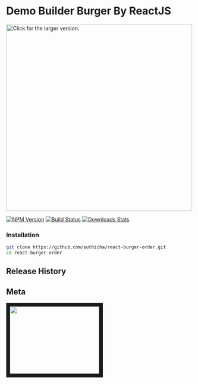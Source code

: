 
# Demo Builder Burger By ReactJS

<a href="https://drive.google.com/uc?export=view&id=1iyxKlcNWDUc5JLVLXpqpkXq-2pLkT4UQ"><img src="https://drive.google.com/uc?export=view&id=1iyxKlcNWDUc5JLVLXpqpkXq-2pLkT4UQ" style="width: 500px; max-width: 100%; height: auto" title="Click for the larger version." /></a>

[![NPM Version][npm-image]][npm-url]
[![Build Status][travis-image]][travis-url]
[![Downloads Stats][npm-downloads]][npm-url]

### Installation
```sh
git clone https://github.com/suthicha/react-burger-order.git
cd react-burger-order
```
## Release History

## Meta
<a href="http://www.youtube.com/watch?feature=player_embedded&v=AXNclHBcwrk" target="_blank"><img src="http://img.youtube.com/vi/AXNclHBcwrk/1.jpg" 
alt="" width="240" height="180" border="10" /></a>


<!-- Markdown link & img dfn's -->
[npm-image]: https://img.shields.io/npm/v/datadog-metrics.svg?style=flat-square
[npm-url]: https://npmjs.org/package/datadog-metrics
[npm-downloads]: https://img.shields.io/npm/dm/datadog-metrics.svg?style=flat-square
[travis-image]: https://img.shields.io/travis/dbader/node-datadog-metrics/master.svg?style=flat-square
[travis-url]: https://travis-ci.org/dbader/node-datadog-metrics
